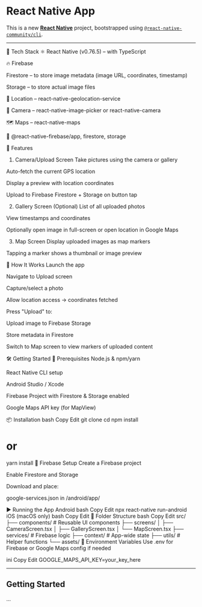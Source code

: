 # React Native App

This is a new [**React Native**](https://reactnative.dev) project, bootstrapped using [`@react-native-community/cli`](https://github.com/react-native-community/cli).

---

🧰 Tech Stack
⚛️ React Native (v0.76.5) – with TypeScript

🔥 Firebase

Firestore – to store image metadata (image URL, coordinates, timestamp)

Storage – to store actual image files

📍 Location – react-native-geolocation-service

📸 Camera – react-native-image-picker or react-native-camera

🗺️ Maps – react-native-maps


🔗 @react-native-firebase/app, firestore, storage

📸 Features
1. Camera/Upload Screen
Take pictures using the camera or gallery

Auto-fetch the current GPS location

Display a preview with location coordinates

Upload to Firebase Firestore + Storage on button tap

2. Gallery Screen (Optional)
List of all uploaded photos

View timestamps and coordinates

Optionally open image in full-screen or open location in Google Maps

3. Map Screen
Display uploaded images as map markers

Tapping a marker shows a thumbnail or image preview

🧪 How It Works
Launch the app

Navigate to Upload screen

Capture/select a photo

Allow location access → coordinates fetched

Press "Upload" to:

Upload image to Firebase Storage

Store metadata in Firestore

Switch to Map screen to view markers of uploaded content

🛠️ Getting Started
🔧 Prerequisites
Node.js & npm/yarn

React Native CLI setup

Android Studio / Xcode

Firebase Project with Firestore & Storage enabled

Google Maps API key (for MapView)

📦 Installation
bash
Copy
Edit
git clone <your-public-repo-url>
cd <project-folder>
npm install
# or
yarn install
🔌 Firebase Setup
Create a Firebase project

Enable Firestore and Storage

Download and place:

google-services.json in /android/app/


▶️ Running the App
Android
bash
Copy
Edit
npx react-native run-android
iOS (macOS only)
bash
Copy
Edit
📂 Folder Structure
bash
Copy
Edit
src/
├── components/         # Reusable UI components
├── screens/
│   ├── CameraScreen.tsx
│   ├── GalleryScreen.tsx
│   └── MapScreen.tsx
├── services/           # Firebase logic
├── context/            # App-wide state
├── utils/              # Helper functions
└── assets/
📌 Environment Variables
Use .env for Firebase or Google Maps config if needed

ini
Copy
Edit
GOOGLE_MAPS_API_KEY=your_key_here

---

## Getting Started

...
